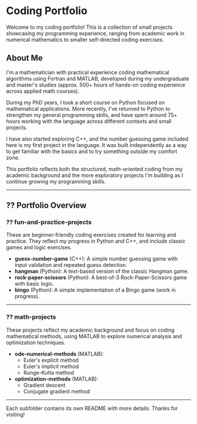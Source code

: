 
# Coding Portfolio

Welcome to my coding portfolio! This is a collection of small projects showcasing my programming experience, ranging from academic work in numerical mathematics to smaller self-directed coding exercises.

## About Me

I'm a mathematician with practical experience coding mathematical algorithms using Fortran and MATLAB, developed during my undergraduate and master's studies (approx. 500+ hours of hands-on coding experience across applied math courses).

During my PhD years, I took a short course on Python focused on mathematical applications. More recently, I've returned to Python to strengthen my general programming skills, and have spent around 75+ hours working with the language across different contexts and small projects.

I have also started exploring C++, and the number guessing game included here is my first project in the language. It was built independently as a way to get familiar with the basics and to try something outside my comfort zone.

This portfolio reflects both the structured, math-oriented coding from my academic background and the more exploratory projects I'm building as I continue growing my programming skills.

---

## ?? Portfolio Overview

### ?? fun-and-practice-projects

These are beginner-friendly coding exercises created for learning and practice. They reflect my progress in Python and C++, and include classic games and logic exercises.

- **guess-number-game** (C++): A simple number guessing game with input validation and repeated guess detection.
- **hangman** (Python): A text-based version of the classic Hangman game.
- **rock-paper-scissors** (Python): A best-of-3 Rock-Paper-Scissors game with basic logic.
- **bingo** (Python): A simple implementation of a Bingo game (work in progress).

---

### ?? math-projects

These projects reflect my academic background and focus on coding mathematical methods, using MATLAB to explore numerical analysis and optimization techniques.

- **ode-numerical-methods** (MATLAB):
  - Euler's explicit method
  - Euler's implicit method
  - Runge-Kutta method
- **optimization-methods** (MATLAB):
  - Gradient descent
  - Conjugate gradient method

---

Each subfolder contains its own README with more details. Thanks for visiting!
